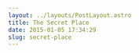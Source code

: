 ```yaml
---
layout: ../layouts/PostLayout.astro
title: The Secret Place 
date: 2015-01-05 17:34:29
slug: secret-place
---
```


